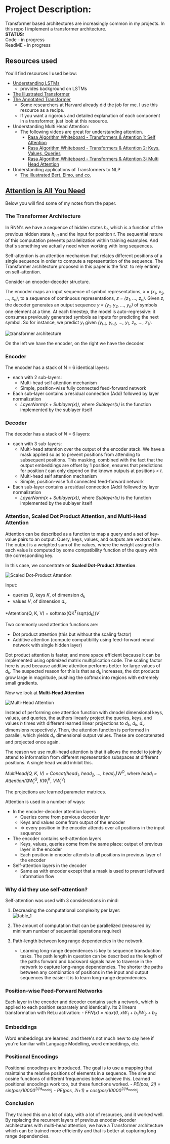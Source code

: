 # Project Description:

Transformer based architectures are increasingly common in my projects. 
In this repo I implement a transformer architecture.  
**STATUS:**  
Code - in progress  
ReadME - in progress

## Resources used ##
You'll find resources I used below:
- [Understanding LSTMs](https://colah.github.io/posts/2015-08-Understanding-LSTMs/)  
    - provides background on LSTMs 
- [The Illustrated Transformer](https://jalammar.github.io/illustrated-transformer/)
- [The Annotated Transformer](https://nlp.seas.harvard.edu/2018/04/03/attention.html)  
    - Some researchers at Harvard already did the job for me. I use this resource as a recipe. 
    - If you want a rigorous and detailed explanation of each component in a transformer, just look at this resource.
- Understanding Multi Head Attention:
    - The following videos are great for understanding attention.  
        - [Rasa Algorithm Whiteboard - Transformers & Attention 1: Self Attention](https://www.youtube.com/watch?v=yGTUuEx3GkA)  
        - [Rasa Algorithm Whiteboard - Transformers & Attention 2: Keys, Values, Queries](https://www.youtube.com/watch?v=tIvKXrEDMhk)  
        - [Rasa Algorithm Whiteboard - Transformers & Attention 3: Multi Head Attention](https://www.youtube.com/watch?v=23XUv0T9L5c)  
- Understanding applications of Transformers to NLP
    - [The Illustrated Bert, Elmo, and co.](https://jalammar.github.io/illustrated-bert/)  

## [Attention is All You Need](https://arxiv.org/abs/1706.03762)
Below you will find some of my notes from the paper. 

### The Transformer Architecture

In RNN's we have a sequence of hidden states *h<sub>t</sub>*, which is a function of the previous hidden state *h<sub>t-1</sub>* and the input for position *t*. The sequential nature of this computation prevents parallelization within training examples. And that's something we actually need when working with long sequences.

Self-attention is an attention mechanism that relates different positions of a single sequence in order to compute a representation of the sequence. The Transformer architecture proposed in this paper is the first  to rely entirely on self-attention.

Consider an encoder-decoder structure. 

The encoder maps an input sequence of symbol representations, *x = (x<sub>1</sub>, x<sub>2</sub>, ..., x<sub>n</sub>)*, to a sequence of continuous representations, *z = (z<sub>1</sub>, ..., z<sub>n</sub>)*. Given *z*, the decoder generates an output sequence *y = (y<sub>1</sub>, y<sub>2</sub>, ..., y<sub>n</sub>)* of symbols one element at a time. At each timestep, the model is auto-regressive: it consumes previously generated symbols as inputs for predicting the next symbol. So for instance, we predict *y<sub>t</sub>* given *(y<sub>t-1</sub>, y<sub>t-2</sub>, ..., y<sub>1</sub>, z<sub>n</sub>, ..., z<sub>1</sub>)*.

![transformer architecture](images/transformer_architecture.png)

On the left we have the encoder, on the right we have the decoder.

### Encoder

The encoder has a stack of N = 6 identical layers:

-   each with 2 sub-layers:
    -   Multi-head self attention mechanism
    -   Simple, position-wise fully connected feed-forward network
-   Each sub-layer contains a residual connection (Add) followed by layer normalization
    -   *LayerNorm(x + Sublayer(x))*, where *Sublayer(x)* is the function implemented by the sublayer itself

### Decoder

The decoder has a stack of *N* = 6 layers:
-   each with 3 sub-layers:
    -   Multi-head attention over the output of the encoder stack. We have a mask applied so as to prevent positions from attending to subsequent positions. This masking, combined with the fact that the output embeddings are offset by 1 position, ensures that predictions for position *t* can only depend on the known outputs at positions < *t*.
    -   Multi-head self attention mechanism
    -   Simple, position-wise full connected feed-forward network
-   Each sub-layer contains a residual connection (Add) followed by layer normalization
    -   *LayerNorm(x + Sublayer(x))*, where *Sublayer(x)* is the function implemented by the sublayer itself

### Attention, Scaled Dot Product Attention, and Multi-Head Attention

Attention can be described as a function to map a query and a set of key-value pairs to an output. Query, keys, values, and outputs are vectors here. The output is a weighted sum of the values, where the weight assigned to each value is computed by some compatibility function of the query with the corresponding key.

In this case, we concentrate on **Scaled Dot-Product Attention**.

![Scaled Dot-Product Attention](images/scaled_dot_product_attention.png)

Input:
-   queries *Q*, keys *K*, of dimension *d<sub>k</sub>*
-   values *V*, of dimension *d<sub>v</sub>*

*Attention(Q, K, V) = softmax(QK<sup>T</sup>/sqrt(d<sub>k</sub>))*V*

Two commonly used attention functions are:
-   Dot product attention (this but without the scaling factor)
-   Additive attention (compute compatibility using feed-forward neural network with single hidden layer)

Dot product attention is faster, and more space efficient because it can be implemented using optimized matrix multiplication code. The scaling factor here is used because additive attention performs better for large values of *d<sub>k</sub>*. The suspected reason for this is that as *d<sub>k</sub>* increases, the dot products grow large in magnitude, pushing the softmax into regions with extremely small gradients.

Now we look at **Multi-Head Attention**

![Multi-Head Attention](images/multi_head_attention.png)

Instead of performing one attention function with dmodel dimensional keys, values, and queries, the authors linearly project the queries, keys, and values *h* times with different learned linear projections to *d<sub>k</sub>*, *d<sub>k</sub>*, *d<sub>v</sub>* dimensions respectively. Then, the attention function is performed in parallel, which yields *d<sub>v</sub>* dimensional output values. These are concatenated and projected once again.

The reason we use multi-head attention is that it allows the model to jointly attend to information from different representation subspaces at different positions. A single head would inhibit this.

*MultiHead(Q, K, V) = Concat(head<sub>1</sub>, head<sub>2</sub>, ..., head<sub>h</sub>)W<sup>O</sup>*, 
where *head<sub>i</sub> = Attention(QW<sub>i</sub><sup>Q</sup>, KW<sub>i</sub><sup>K</sup>, VW<sub>i</sub><sup>V</sup>)*

The projections are learned parameter matrices.

Attention is used in a number of ways:
-   In the encoder-decoder attention layers
    -   Queries come from pervious decoder layer
    -   Keys and values come from output of the encoder
    -   => every position in the encoder attends over all positions in the input sequence
-   The encoder contains self-attention layers
    -   Keys, values, queries come from the same place: output of previous layer in the encoder
    -   Each position in encoder attends to all positions in previous layer of the encoder
-   Self-attention layers in the decoder
    -   Same as with encoder except that a mask is used to prevent leftward information flow

### Why did they use self-attention?

Self-attention was used with 3 considerations in mind:

1.  Decreasing the computational complexity per layer:  
    ![table_1](images/table_1.png)

2.  The amount of computation that can be parallelized (measured by minimum number of sequential operations required)

3.  Path-length between long range dependencies in the network. 
    - Learning long-range dependences is key to sequence transduction tasks. The path length in question can be described as the length of the paths forward and backward signals have to traverse in the network to capture long-range dependencies. The shorter the paths between any combination of positions in the input and output sequences the easier it is to learn long-range dependencies.

### Position-wise Feed-Forward Networks

Each layer in the encoder and decoder contains such a network, which is applied to each position separately and identically. Its 2 linears transformation with ReLu activation:
    -   *FFN(x) = max(0, xW<sub>1</sub> + b<sub>1</sub>)W<sub>2</sub> + b<sub>2</sub>*

### Embeddings

Word embeddings are learned, and there's not much new to say here if you're familiar with Language Modelling, word embeddings, etc.

### Positional Encodings

Positional encodings are introduced. The goal is to use a mapping that maintains the relative positions of elements in a sequence. The sine and cosine functions of different frequencies below achieve this. Learned positional encodings work too, but these functions worked.
    -   *PE(pos, 2i) = sin(pos/10000<sup>2i/d<sub>model</sub></sup>)*
    -   *PE(pos, 2i+1) = cos(pos/10000<sup>2i/d<sub>model</sub></sup>)*

### Conclusion

They trained this on a lot of data, with a lot of resources, and it worked well. By replacing the recurrent layers of previous encoder-decoder architectures with multi-head attention, we have a Transformer architecture which can be trained more efficiently and that is better at capturing long range dependencies.
